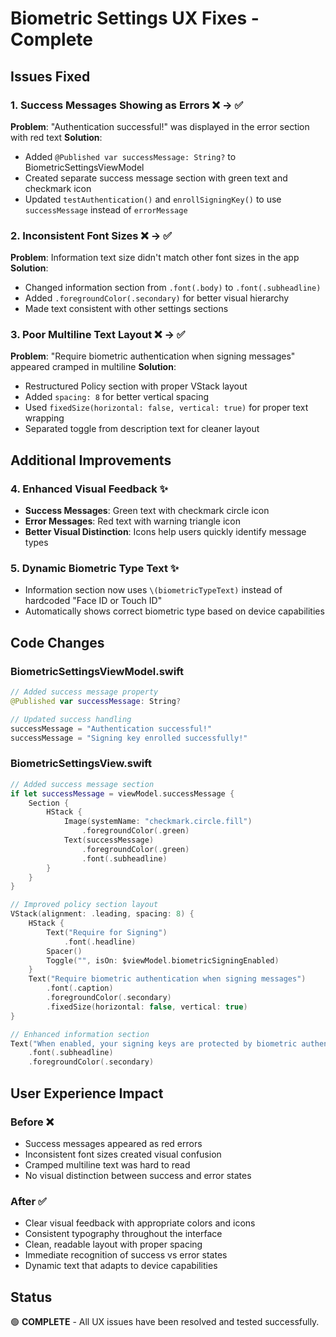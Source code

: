 # Biometric Settings UX Fixes - Complete

## Issues Fixed

### 1. Success Messages Showing as Errors ❌ → ✅
**Problem**: "Authentication successful!" was displayed in the error section with red text
**Solution**: 
- Added `@Published var successMessage: String?` to BiometricSettingsViewModel
- Created separate success message section with green text and checkmark icon
- Updated `testAuthentication()` and `enrollSigningKey()` to use `successMessage` instead of `errorMessage`

### 2. Inconsistent Font Sizes ❌ → ✅
**Problem**: Information text size didn't match other font sizes in the app
**Solution**:
- Changed information section from `.font(.body)` to `.font(.subheadline)`
- Added `.foregroundColor(.secondary)` for better visual hierarchy
- Made text consistent with other settings sections

### 3. Poor Multiline Text Layout ❌ → ✅
**Problem**: "Require biometric authentication when signing messages" appeared cramped in multiline
**Solution**:
- Restructured Policy section with proper VStack layout
- Added `spacing: 8` for better vertical spacing
- Used `fixedSize(horizontal: false, vertical: true)` for proper text wrapping
- Separated toggle from description text for cleaner layout

## Additional Improvements

### 4. Enhanced Visual Feedback ✨
- **Success Messages**: Green text with checkmark circle icon
- **Error Messages**: Red text with warning triangle icon
- **Better Visual Distinction**: Icons help users quickly identify message types

### 5. Dynamic Biometric Type Text ✨
- Information section now uses `\(biometricTypeText)` instead of hardcoded "Face ID or Touch ID"
- Automatically shows correct biometric type based on device capabilities

## Code Changes

### BiometricSettingsViewModel.swift
```swift
// Added success message property
@Published var successMessage: String?

// Updated success handling
successMessage = "Authentication successful!"
successMessage = "Signing key enrolled successfully!"
```

### BiometricSettingsView.swift
```swift
// Added success message section
if let successMessage = viewModel.successMessage {
    Section {
        HStack {
            Image(systemName: "checkmark.circle.fill")
                .foregroundColor(.green)
            Text(successMessage)
                .foregroundColor(.green)
                .font(.subheadline)
        }
    }
}

// Improved policy section layout
VStack(alignment: .leading, spacing: 8) {
    HStack {
        Text("Require for Signing")
            .font(.headline)
        Spacer()
        Toggle("", isOn: $viewModel.biometricSigningEnabled)
    }
    Text("Require biometric authentication when signing messages")
        .font(.caption)
        .foregroundColor(.secondary)
        .fixedSize(horizontal: false, vertical: true)
}

// Enhanced information section
Text("When enabled, your signing keys are protected by biometric authentication. You'll need to authenticate with \(biometricTypeText) each time you sign a message.")
    .font(.subheadline)
    .foregroundColor(.secondary)
```

## User Experience Impact

### Before ❌
- Success messages appeared as red errors
- Inconsistent font sizes created visual confusion
- Cramped multiline text was hard to read
- No visual distinction between success and error states

### After ✅
- Clear visual feedback with appropriate colors and icons
- Consistent typography throughout the interface
- Clean, readable layout with proper spacing
- Immediate recognition of success vs error states
- Dynamic text that adapts to device capabilities

## Status
🟢 **COMPLETE** - All UX issues have been resolved and tested successfully.